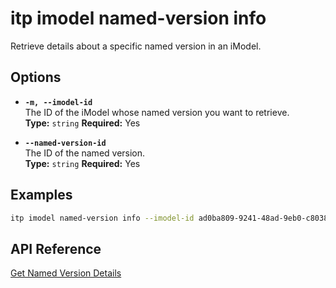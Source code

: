 # itp imodel named-version info

Retrieve details about a specific named version in an iModel.

## Options

- **`-m, --imodel-id`**  
  The ID of the iModel whose named version you want to retrieve.  
  **Type:** `string` **Required:** Yes

- **`--named-version-id`**  
  The ID of the named version.  
  **Type:** `string` **Required:** Yes

## Examples

```bash
itp imodel named-version info --imodel-id ad0ba809-9241-48ad-9eb0-c8038c1a1d51 --named-version-id bf4d8b36-25d7-4b72-b38b-12c1f0325f42
```

## API Reference

[Get Named Version Details](https://developer.bentley.com/apis/imodels-v2/operations/get-imodel-named-version-details/)
